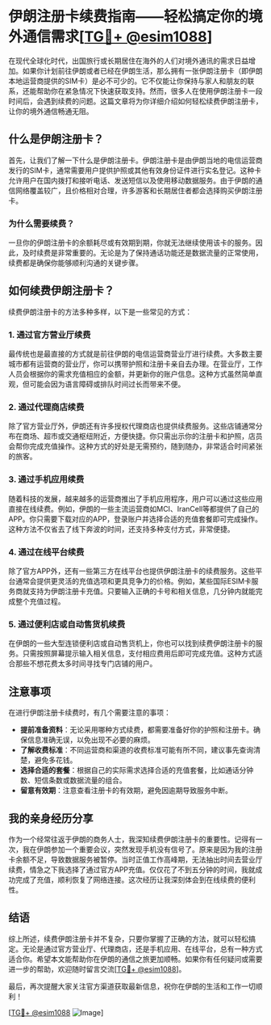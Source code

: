 # 伊朗注册卡续费指南——轻松搞定你的境外通信需求[[TG💪+ @esim1088](https://t.me/s/esim1088)]

在现代全球化时代，出国旅行或长期居住在海外的人们对境外通讯的需求日益增加。如果你计划前往伊朗或者已经在伊朗生活，那么拥有一张伊朗注册卡（即伊朗本地运营商提供的SIM卡）是必不可少的。它不仅能让你保持与家人和朋友的联系，还能帮助你在紧急情况下快速获取支持。然而，很多人在使用伊朗注册卡一段时间后，会遇到续费的问题。这篇文章将为你详细介绍如何轻松续费伊朗注册卡，让你的境外通信畅通无阻。

## 什么是伊朗注册卡？

首先，让我们了解一下什么是伊朗注册卡。伊朗注册卡是由伊朗当地的电信运营商发行的SIM卡，通常需要用户提供护照或其他有效身份证件进行实名登记。这种卡允许用户在国内拨打和接听电话、发送短信以及使用移动数据服务。由于伊朗的通信网络覆盖较广，且价格相对合理，许多游客和长期居住者都会选择购买伊朗注册卡。

### 为什么需要续费？

一旦你的伊朗注册卡的余额耗尽或有效期到期，你就无法继续使用该卡的服务。因此，及时续费是非常重要的。无论是为了保持通话功能还是数据流量的正常使用，续费都是确保你能够顺利沟通的关键步骤。

## 如何续费伊朗注册卡？

续费伊朗注册卡的方法多种多样，以下是一些常见的方式：

### 1. **通过官方营业厅续费**

最传统也是最直接的方式就是前往伊朗的电信运营商营业厅进行续费。大多数主要城市都有运营商的营业厅，你可以携带护照和注册卡亲自去办理。在营业厅，工作人员会根据你的需求充值相应的金额，并更新你的账户信息。这种方式虽然简单直观，但可能会因为语言障碍或排队时间过长而带来不便。

### 2. **通过代理商店续费**

除了官方营业厅外，伊朗还有许多授权代理商店也提供续费服务。这些店铺通常分布在商场、超市或交通枢纽附近，方便快捷。你只需出示你的注册卡和护照，店员会帮你完成充值操作。这种方式的好处是无需预约，随到随办，非常适合时间紧张的旅客。

### 3. **通过手机应用续费**

随着科技的发展，越来越多的运营商推出了手机应用程序，用户可以通过这些应用直接在线续费。例如，伊朗的一些主流运营商如MCI、IranCell等都提供了自己的APP。你只需要下载对应的APP，登录账户并选择合适的充值套餐即可完成操作。这种方法不仅省去了线下奔波的时间，还支持多种支付方式，非常便捷。

### 4. **通过在线平台续费**

除了官方APP外，还有一些第三方在线平台也提供伊朗注册卡的续费服务。这些平台通常会提供更灵活的充值选项和更具竞争力的价格。例如，某些国际ESIM卡服务商就支持为伊朗注册卡充值。只要输入正确的卡号和相关信息，几分钟内就能完成整个充值过程。

### 5. **通过便利店或自动售货机续费**

在伊朗的一些大型连锁便利店或自动售货机上，你也可以找到续费伊朗注册卡的服务。只需按照屏幕提示输入相关信息，支付相应费用后即可完成充值。这种方式适合那些不想花费太多时间寻找专门店铺的用户。

## 注意事项

在进行伊朗注册卡续费时，有几个需要注意的事项：

- **提前准备资料**：无论采用哪种方式续费，都需要准备好你的护照和注册卡。确保信息准确无误，以免出现不必要的麻烦。
- **了解收费标准**：不同运营商和渠道的收费标准可能有所不同，建议事先查询清楚，避免多花钱。
- **选择合适的套餐**：根据自己的实际需求选择合适的充值套餐，比如通话分钟数、短信条数或数据流量的组合。
- **留意有效期**：注意查看注册卡的有效期，避免因逾期导致服务中断。

## 我的亲身经历分享

作为一个经常往返于伊朗的商务人士，我深知续费伊朗注册卡的重要性。记得有一次，我在伊朗参加一个重要会议，突然发现手机没有信号了。原来是因为我的注册卡余额不足，导致数据服务被暂停。当时正值工作高峰期，无法抽出时间去营业厅续费，情急之下我选择了通过官方APP充值。仅仅花了不到五分钟的时间，我就成功完成了充值，顺利恢复了网络连接。这次经历让我深刻体会到在线续费的便利性。

## 结语

综上所述，续费伊朗注册卡并不复杂，只要你掌握了正确的方法，就可以轻松搞定。无论是通过官方营业厅、代理商店，还是手机应用、在线平台，总有一种方式适合你。希望本文能帮助你在伊朗的通信之旅更加顺畅。如果你有任何疑问或需要进一步的帮助，欢迎随时留言交流[[TG💪+ @esim1088](https://t.me/s/esim1088)]。

最后，再次提醒大家关注官方渠道获取最新信息，祝你在伊朗的生活和工作一切顺利！

[[TG💪+ @esim1088](https://t.me/s/esim1088) ![Image](https://i.postimg.cc/4NQfJmqS/Snipaste-2025-05-13-00-14-12.png)]